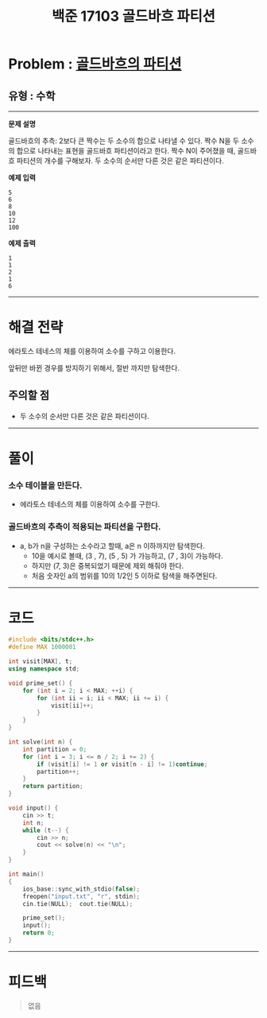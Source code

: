 ﻿---
title: 백준 17103 골드바흐 파티션
#date: 2020-00-00-00:00
categories:
- PS

tags:
- baekjoon
- PS
- Problem Solve
- Math
---

<!-- 문제 번호 -->

# Problem : [골드바흐의 파티션](https://www.acmicpc.net/problem/17103)
## 유형 : 수학

---


**문제 설명**
>
골드바흐의 추측: 2보다 큰 짝수는 두 소수의 합으로 나타낼 수 있다.
짝수 N을 두 소수의 합으로 나타내는 표현을 골드바흐 파티션이라고 한다. 짝수 N이 주어졌을 때, 골드바흐 파티션의 개수를 구해보자. 두 소수의 순서만 다른 것은 같은 파티션이다.

**예제 입력**

```
5
6
8
10
12
100
```

**예제 출력**

```
1
1
2
1
6
```

---


# 해결 전략

> 
에라토스 테네스의 체를 이용하여 소수를 구하고 이용한다.
>
앞뒤만 바뀐 경우를 방지하기 위해서, 절반 까지만 탐색한다.



## 주의할 점

*  두 소수의 순서만 다른 것은 같은 파티션이다.


---



# 풀이

### 소수 테이블을 만든다.
* 에라토스 테네스의 체를 이용하여 소수를 구한다.



### 골드바흐의 추측이 적용되는 파티션을 구한다.
* a, b가 n을 구성하는 소수라고 할때, a은 n 이하까지만 탐색한다.
    * 10을 예시로 볼때, (3 , 7), (5 , 5) 가 가능하고, (7 , 3)이 가능하다.
    * 하지만 (7, 3)은 중복되었기 때문에 제외 해줘야 한다.
    * 처음 숫자인 a의 범위를 10의 1/2인 5 이하로 탐색을 해주면된다.



---

# 코드

```c++
#include <bits/stdc++.h>
#define MAX 1000001

int visit[MAX], t;
using namespace std;

void prime_set() {
    for (int i = 2; i < MAX; ++i) {
        for (int ii = i; ii < MAX; ii += i) {
            visit[ii]++;
        }
    }
}

int solve(int n) {
    int partition = 0;
    for (int i = 3; i <= n / 2; i += 2) {
        if (visit[i] != 1 or visit[n - i] != 1)continue;
        partition++;
    }
    return partition;
}

void input() {
    cin >> t;
    int n;
    while (t--) {
        cin >> n;
        cout << solve(n) << "\n";
    }
}

int main()
{
    ios_base::sync_with_stdio(false);
    freopen("input.txt", "r", stdin);
    cin.tie(NULL);  cout.tie(NULL);

    prime_set();
    input();
    return 0;
}
```


---


# 피드백


> 없음

